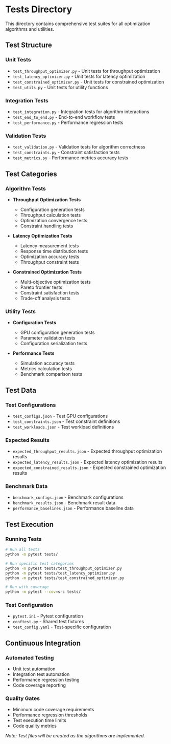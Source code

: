 # Tests Directory

This directory contains comprehensive test suites for all optimization algorithms and utilities.

## Test Structure

### Unit Tests
- `test_throughput_optimizer.py` - Unit tests for throughput optimization
- `test_latency_optimizer.py` - Unit tests for latency optimization
- `test_constrained_optimizer.py` - Unit tests for constrained optimization
- `test_utils.py` - Unit tests for utility functions

### Integration Tests
- `test_integration.py` - Integration tests for algorithm interactions
- `test_end_to_end.py` - End-to-end workflow tests
- `test_performance.py` - Performance regression tests

### Validation Tests
- `test_validation.py` - Validation tests for algorithm correctness
- `test_constraints.py` - Constraint satisfaction tests
- `test_metrics.py` - Performance metrics accuracy tests

## Test Categories

### Algorithm Tests
- **Throughput Optimization Tests**
  - Configuration generation tests
  - Throughput calculation tests
  - Optimization convergence tests
  - Constraint handling tests

- **Latency Optimization Tests**
  - Latency measurement tests
  - Response time distribution tests
  - Optimization accuracy tests
  - Throughput constraint tests

- **Constrained Optimization Tests**
  - Multi-objective optimization tests
  - Pareto frontier tests
  - Constraint satisfaction tests
  - Trade-off analysis tests

### Utility Tests
- **Configuration Tests**
  - GPU configuration generation tests
  - Parameter validation tests
  - Configuration serialization tests

- **Performance Tests**
  - Simulation accuracy tests
  - Metrics calculation tests
  - Benchmark comparison tests

## Test Data

### Test Configurations
- `test_configs.json` - Test GPU configurations
- `test_constraints.json` - Test constraint definitions
- `test_workloads.json` - Test workload definitions

### Expected Results
- `expected_throughput_results.json` - Expected throughput optimization results
- `expected_latency_results.json` - Expected latency optimization results
- `expected_constrained_results.json` - Expected constrained optimization results

### Benchmark Data
- `benchmark_configs.json` - Benchmark configurations
- `benchmark_results.json` - Benchmark result data
- `performance_baselines.json` - Performance baseline data

## Test Execution

### Running Tests
```bash
# Run all tests
python -m pytest tests/

# Run specific test categories
python -m pytest tests/test_throughput_optimizer.py
python -m pytest tests/test_latency_optimizer.py
python -m pytest tests/test_constrained_optimizer.py

# Run with coverage
python -m pytest --cov=src tests/
```

### Test Configuration
- `pytest.ini` - Pytest configuration
- `conftest.py` - Shared test fixtures
- `test_config.yaml` - Test-specific configuration

## Continuous Integration

### Automated Testing
- Unit test automation
- Integration test automation
- Performance regression testing
- Code coverage reporting

### Quality Gates
- Minimum code coverage requirements
- Performance regression thresholds
- Test execution time limits
- Code quality metrics

*Note: Test files will be created as the algorithms are implemented.*
